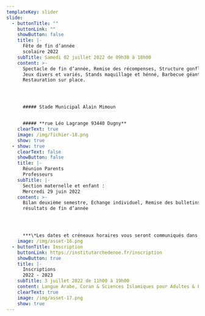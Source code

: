 ```yaml
---
templateKey: slider
slide:
  - buttonTitle: ""
    buttonLink: ""
    showButton: false
    title: |-
      Fête de fin d’année 
      scolaire 2022
    subTitle: Samedi 02 juillet 2022 de 09h30 à 18h00
    content: >-
      Spectacle de fin d’année, Remise des récompenses, Structure gonflables,
      Jeux divers et variés, Stands maquillage et hénné, Barbecue géant,
      Restauration sur place.




      ##### Stade Municipal Alain Mimoun


      ##### **rue Léo Lagrange 93440 Dugny**
    clearText: true
    image: /img/fichier-18.png
    show: true
  - show: true
    clearText: false
    showButton: false
    title: |-
      Réunion Parents 
      Professeurs
    subTitle: |-
      Section maternelle et enfant : 
      Mercredi 29 juin 2022
    content: >-
      Bilan deuxième semestre, Échange individuel, Remise des bulletins,
      résultats de fin d’année




      ***\*Les dates et créneaux horaires vous seront communiqués dans les groupes Whatsapp des différentes classes***
    image: /img/asset-16.png
  - buttonTitle: Inscription
    buttonLink: https://institutarchedenoe.fr/inscription
    showButton: true
    title: |-
      Inscriptions 
      2022 - 2023
    subTitle: 3 juillet 2022 de 11h00 à 19h00
    content: Langue Arabe, Coran & Sciences Islamiques pour Adultes & Enfants
    clearText: true
    image: /img/asset-17.png
    show: true
---
```

